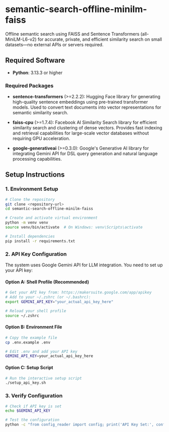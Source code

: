 # semantic-search-offline-minilm-faiss
Offline semantic search using FAISS and Sentence Transformers (all-MiniLM-L6-v2) for accurate, private, and efficient similarity search on small datasets—no external APIs or servers required.

## Required Software

- **Python**: 3.13.3 or higher

### Required Packages

- **sentence-transformers** (>=2.2.2): Hugging Face library for generating high-quality sentence embeddings using pre-trained transformer models. Used to convert text documents into vector representations for semantic similarity search.

- **faiss-cpu** (>=1.7.4): Facebook AI Similarity Search library for efficient similarity search and clustering of dense vectors. Provides fast indexing and retrieval capabilities for large-scale vector databases without requiring GPU acceleration.

- **google-generativeai** (>=0.3.0): Google's Generative AI library for integrating Gemini API for DSL query generation and natural language processing capabilities.

## Setup Instructions

### 1. Environment Setup

```bash
# Clone the repository
git clone <repository-url>
cd semantic-search-offline-minilm-faiss

# Create and activate virtual environment
python -m venv venv
source venv/bin/activate  # On Windows: venv\Scripts\activate

# Install dependencies
pip install -r requirements.txt
```

### 2. API Key Configuration

The system uses Google Gemini API for LLM integration. You need to set up your API key:

#### Option A: Shell Profile (Recommended)
```bash
# Get your API key from: https://makersuite.google.com/app/apikey
# Add to your ~/.zshrc (or ~/.bashrc):
export GEMINI_API_KEY="your_actual_api_key_here"

# Reload your shell profile
source ~/.zshrc
```

#### Option B: Environment File
```bash
# Copy the example file
cp .env.example .env

# Edit .env and add your API key
GEMINI_API_KEY=your_actual_api_key_here
```

#### Option C: Setup Script
```bash
# Run the interactive setup script
./setup_api_key.sh
```

### 3. Verify Configuration

```bash
# Check if API key is set
echo $GEMINI_API_KEY

# Test the configuration
python -c "from config_reader import config; print('API Key Set:', config.is_api_key_set())"
```
